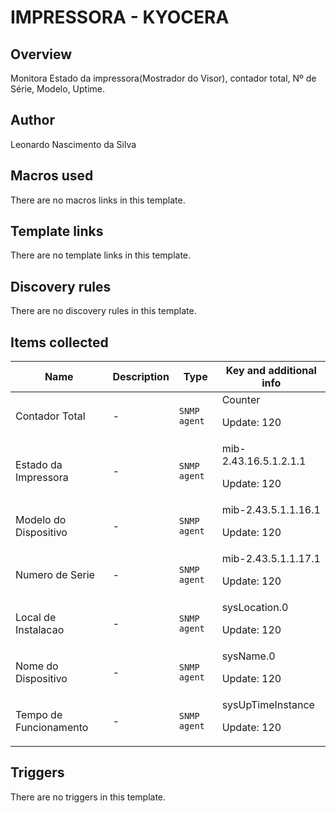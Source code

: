 # IMPRESSORA - KYOCERA

## Overview

Monitora Estado da impressora(Mostrador do Visor), contador total, Nº de Série, Modelo, Uptime.

## Author

Leonardo Nascimento da Silva

## Macros used

There are no macros links in this template.

## Template links

There are no template links in this template.

## Discovery rules

There are no discovery rules in this template.

## Items collected

|Name|Description|Type|Key and additional info|
|----|-----------|----|----|
|Contador Total|<p>-</p>|`SNMP agent`|Counter<p>Update: 120</p>|
|Estado da Impressora|<p>-</p>|`SNMP agent`|mib-2.43.16.5.1.2.1.1<p>Update: 120</p>|
|Modelo do Dispositivo|<p>-</p>|`SNMP agent`|mib-2.43.5.1.1.16.1<p>Update: 120</p>|
|Numero de Serie|<p>-</p>|`SNMP agent`|mib-2.43.5.1.1.17.1<p>Update: 120</p>|
|Local de Instalacao|<p>-</p>|`SNMP agent`|sysLocation.0<p>Update: 120</p>|
|Nome do Dispositivo|<p>-</p>|`SNMP agent`|sysName.0<p>Update: 120</p>|
|Tempo de Funcionamento|<p>-</p>|`SNMP agent`|sysUpTimeInstance<p>Update: 120</p>|
## Triggers

There are no triggers in this template.

